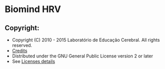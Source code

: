 Biomind HRV 
====================
 

Copyright:
---------------------
* Copyright (C) 2010 - 2015 Laboratório de Educação Cerebral. All rights reserved.
* [Credits](http://www.biomind.net/)
* Distributed under the GNU General Public License version 2 or later
* See [Licenses details](http://www.biomind.net/)
